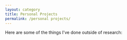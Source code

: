 ```yaml
---
layout: category
title: Personal Projects
permalink: /personal projects/
---
```


Here are some of the things I've done outside of research:
